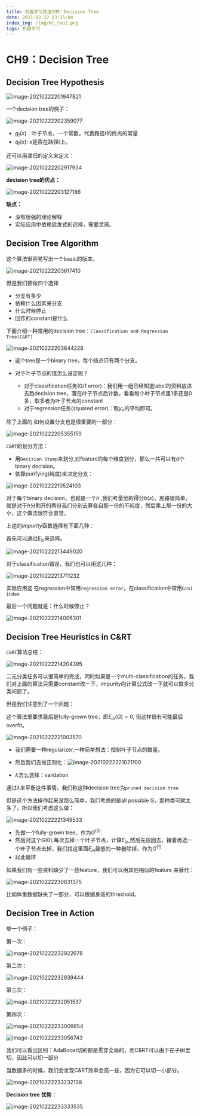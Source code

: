 ```yaml
---
title: 机器学习技法CH9：Decision Tree
date: 2021-02-22 23:35:04
index_img: /img/ml_twu2.png
tags: 机器学习
---
```


# CH9：Decision Tree

## Decision Tree Hypothesis

![image-20210222201947821](https://gitee.com/Chillstep/ChillstepPictures/raw/master/master/image-20210222201947821.png)

一个decision tree的例子：

![image-20210222202359077](https://gitee.com/Chillstep/ChillstepPictures/raw/master/master/image-20210222202359077.png)

- $g_t(x)$：叶子节点，一个常数，代表路径$t$的终点的常量
- $q_t(x)$:   $x$是否在路径$t$上。



还可以用递归的定义来定义：

![image-20210222202917934](https://gitee.com/Chillstep/ChillstepPictures/raw/master/master/image-20210222202917934.png)



**decision tree的优点：**

![image-20210222203127186](https://gitee.com/Chillstep/ChillstepPictures/raw/master/master/image-20210222203127186.png)

**缺点：**

- 没有很强的理论解释
- 实际应用中依赖启发式的选择，需要灵感。



## Decision Tree Algorithm

这个算法很容易写出一个basic的版本。

![image-20210222203617410](https://gitee.com/Chillstep/ChillstepPictures/raw/master/master/image-20210222203617410.png)

但是我们要做四个选择

- 分支有多少
- 依赖什么因素来分支
- 什么时候停止
- 回传的constant是什么



下面介绍一种常用的decision tree：`Classification and Regression Tree(C&RT)`

![image-20210222203844228](https://gitee.com/Chillstep/ChillstepPictures/raw/master/master/image-20210222203844228.png)

- 这个tree是一个binary tree，每个结点只有两个分支。

- 对于叶子节点的值怎么设定呢？
  - 对于classification任务(0/1 error)：我们用一组已经知道label的资料放进去跑decision tree，落在叶子节点后计数，看看每个叶子节点里1多还是0多，取多者为叶子节点的constant
  - 对于regression任务(squared error)：取$y_n$的平均即可。



除了上面的 如何设置分支也是很重要的一部分：

![image-20210222205355159](https://gitee.com/Chillstep/ChillstepPictures/raw/master/master/image-20210222205355159.png)



`C&RT`的划分方法：

- 用`Decision Stump`来划分,对feature的每个维度划分，那么一共可以有$d$个binary decision。
- 依靠purifying(纯度)来决定分支：

![image-20210222210524103](https://gitee.com/Chillstep/ChillstepPictures/raw/master/master/image-20210222210524103.png)

对于每个binary decision，也就是一个$h$ ,我们考量他的得分$b(x)$，思路很简单，就是对于$h$分割开的两份我们分别去算各自那一份的不纯度，然后乘上那一份的大小，这个做法很符合直觉。



上述的$impurity$函数选择有下面几种：

首先可以通过$E_{in}$来选择。

![image-20210222213449020](https://gitee.com/Chillstep/ChillstepPictures/raw/master/master/image-20210222213449020.png)

对于classification错误，我们也可以用这几种：

![image-20210222213711232](https://gitee.com/Chillstep/ChillstepPictures/raw/master/master/image-20210222213711232.png)



实际应用这 在regression中常用`regression error`，在classification中常用`Gini index`



最后一个问题就是：什么时候停止？

![image-20210222214006301](https://gitee.com/Chillstep/ChillstepPictures/raw/master/master/image-20210222214006301.png)



## Decision Tree Heuristics in C&RT

`C&RT`算法总结：

![image-20210222214204395](https://gitee.com/Chillstep/ChillstepPictures/raw/master/master/image-20210222214204395.png)



二元分类任务可以很简单的完成，同时如果是一个multi-classification的任务，我们对上面的算法只需要constant改一下，impurity的计算公式改一下就可以做多分类问题了。



但是我们注意到了一个问题：

这个算法里要求最后是fully-grown tree，即$E_{in}(G)=0$, 但这样很有可能最后overfit。

![image-20210222221003570](https://gitee.com/Chillstep/ChillstepPictures/raw/master/master/image-20210222221003570.png)

- 我们需要一种regularizer,一种简单想法：控制叶子节点的数量。

- 然后我们去做正则化：![image-20210222221021100](https://gitee.com/Chillstep/ChillstepPictures/raw/master/master/image-20210222221021100.png)



- $\lambda$怎么选择：validation

通过$\lambda$来平衡这件事情，我们称这种decision tree为`pruned decision tree`

但是这个方法操作起来没那么简单，我们考虑的是all possible G，那种类可就太多了，所以我们考虑这么做：

![image-20210222221349533](https://gitee.com/Chillstep/ChillstepPictures/raw/master/master/image-20210222221349533.png)

- 先做一个fully-grown tree，作为$G^{(0)}$.
- 然后对这个G(0),每次去掉一个叶子节点，计算$E_{in}$,然后先放回去，接着再选一个叶子节点去掉，我们找这里面$E_{in}$最低的一种删除掉，作为$G^{(1)}$
- 以此循环



如果我们有一些资料缺少了一些feature，我们可以用其他相似的feature 来替代：

![image-20210222230831375](https://gitee.com/Chillstep/ChillstepPictures/raw/master/master/image-20210222230831375.png)

比如体重数据缺失了一部分，可以根据身高的threshold。



## Decision Tree in Action

举一个例子：

第一次：

![image-20210222232922678](https://gitee.com/Chillstep/ChillstepPictures/raw/master/master/image-20210222232922678.png)

第二次：

![image-20210222232939444](https://gitee.com/Chillstep/ChillstepPictures/raw/master/master/image-20210222232939444.png)

第三次：

![image-20210222232951537](https://gitee.com/Chillstep/ChillstepPictures/raw/master/master/image-20210222232951537.png)

第四次：

![image-20210222233009854](https://gitee.com/Chillstep/ChillstepPictures/raw/master/master/image-20210222233009854.png)



![image-20210222233056743](https://gitee.com/Chillstep/ChillstepPictures/raw/master/master/image-20210222233056743.png)

我们可以看出区别：AdaBoost切的都是贯穿全局的，而C&RT可以由于在子树里切，因此可以切一部分



当数据多的时候，我们会发现C&RT效率会高一些，因为它可以切一小部分。

![image-20210222233232138](https://gitee.com/Chillstep/ChillstepPictures/raw/master/master/image-20210222233232138.png)

**Decision tree 优势：**

![image-20210222233333535](https://gitee.com/Chillstep/ChillstepPictures/raw/master/master/image-20210222233333535.png)